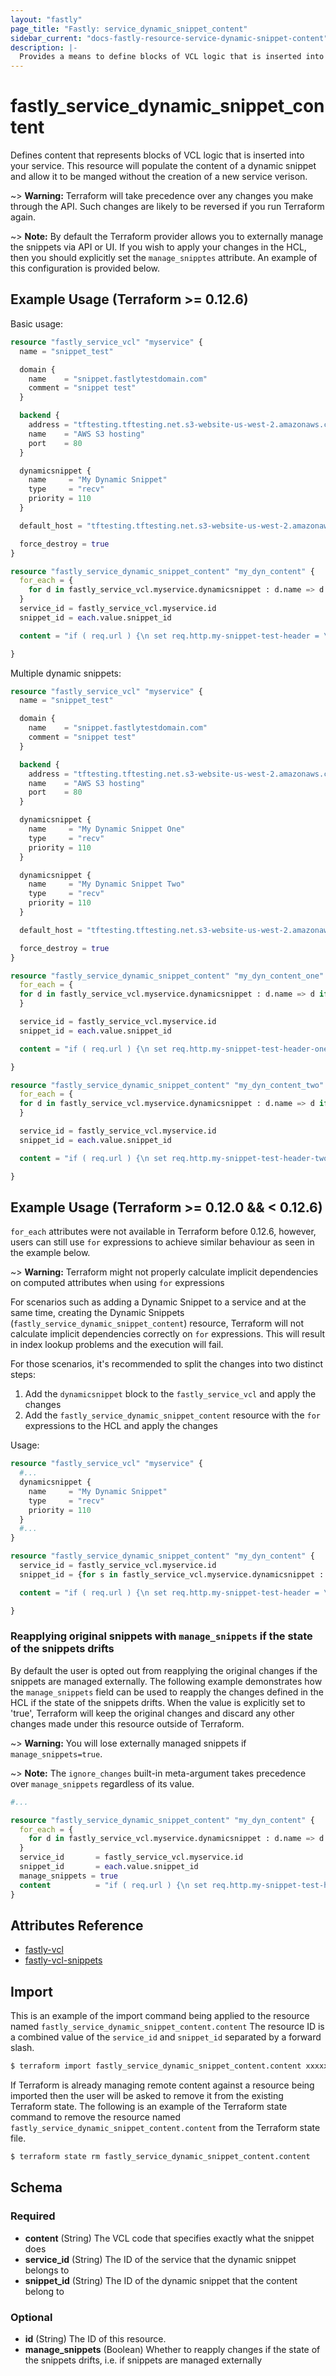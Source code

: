```yaml
---
layout: "fastly"
page_title: "Fastly: service_dynamic_snippet_content"
sidebar_current: "docs-fastly-resource-service-dynamic-snippet-content"
description: |-
  Provides a means to define blocks of VCL logic that is inserted into your service through Fastly dynamic snippets.
---
```


# fastly_service_dynamic_snippet_content

Defines content that represents blocks of VCL logic that is inserted into your service.  This resource will populate the content of a dynamic snippet and allow it to be manged without the creation of a new service verison. 
 
~> **Warning:** Terraform will take precedence over any changes you make through the API. Such changes are likely to be reversed if you run Terraform again.  

~> **Note:** By default the Terraform provider allows you to externally manage the snippets via API or UI.
If you wish to apply your changes in the HCL, then you should explicitly set the `manage_snipptes` attribute. An example of this configuration is provided below.


## Example Usage (Terraform >= 0.12.6)

Basic usage:

```terraform
resource "fastly_service_vcl" "myservice" {
  name = "snippet_test"

  domain {
    name    = "snippet.fastlytestdomain.com"
    comment = "snippet test"
  }

  backend {
    address = "tftesting.tftesting.net.s3-website-us-west-2.amazonaws.com"
    name    = "AWS S3 hosting"
    port    = 80
  }

  dynamicsnippet {
    name     = "My Dynamic Snippet"
    type     = "recv"
    priority = 110
  }

  default_host = "tftesting.tftesting.net.s3-website-us-west-2.amazonaws.com"

  force_destroy = true
}

resource "fastly_service_dynamic_snippet_content" "my_dyn_content" {
  for_each = {
    for d in fastly_service_vcl.myservice.dynamicsnippet : d.name => d if d.name == "My Dynamic Snippet"
  }
  service_id = fastly_service_vcl.myservice.id
  snippet_id = each.value.snippet_id

  content = "if ( req.url ) {\n set req.http.my-snippet-test-header = \"true\";\n}"

}
```

Multiple dynamic snippets:

```terraform
resource "fastly_service_vcl" "myservice" {
  name = "snippet_test"

  domain {
    name    = "snippet.fastlytestdomain.com"
    comment = "snippet test"
  }

  backend {
    address = "tftesting.tftesting.net.s3-website-us-west-2.amazonaws.com"
    name    = "AWS S3 hosting"
    port    = 80
  }

  dynamicsnippet {
    name     = "My Dynamic Snippet One"
    type     = "recv"
    priority = 110
  }

  dynamicsnippet {
    name     = "My Dynamic Snippet Two"
    type     = "recv"
    priority = 110
  }

  default_host = "tftesting.tftesting.net.s3-website-us-west-2.amazonaws.com"

  force_destroy = true
}

resource "fastly_service_dynamic_snippet_content" "my_dyn_content_one" {
  for_each = {
  for d in fastly_service_vcl.myservice.dynamicsnippet : d.name => d if d.name == "My Dynamic Snippet One"
  }

  service_id = fastly_service_vcl.myservice.id
  snippet_id = each.value.snippet_id

  content = "if ( req.url ) {\n set req.http.my-snippet-test-header-one = \"true\";\n}"

}

resource "fastly_service_dynamic_snippet_content" "my_dyn_content_two" {
  for_each = {
  for d in fastly_service_vcl.myservice.dynamicsnippet : d.name => d if d.name == "My Dynamic Snippet Two"
  }

  service_id = fastly_service_vcl.myservice.id
  snippet_id = each.value.snippet_id

  content = "if ( req.url ) {\n set req.http.my-snippet-test-header-two = \"true\";\n}"

}
```


## Example Usage (Terraform >= 0.12.0 && < 0.12.6)

`for_each` attributes were not available in Terraform before 0.12.6, however, users can still use `for` expressions to achieve
similar behaviour as seen in the example below.

~> **Warning:** Terraform might not properly calculate implicit dependencies on computed attributes when using `for` expressions

For scenarios such as adding a Dynamic Snippet to a service and at the same time, creating the Dynamic Snippets (`fastly_service_dynamic_snippet_content`)
resource, Terraform will not calculate implicit dependencies correctly on `for` expressions. This will result in index lookup
problems and the execution will fail.

For those scenarios, it's recommended to split the changes into two distinct steps:

1. Add the `dynamicsnippet` block to the `fastly_service_vcl` and apply the changes
2. Add the `fastly_service_dynamic_snippet_content` resource with the `for` expressions to the HCL and apply the changes

Usage:

```terraform
resource "fastly_service_vcl" "myservice" {
  #...
  dynamicsnippet {
    name     = "My Dynamic Snippet"
    type     = "recv"
    priority = 110
  }
  #...
}

resource "fastly_service_dynamic_snippet_content" "my_dyn_content" {
  service_id = fastly_service_vcl.myservice.id
  snippet_id = {for s in fastly_service_vcl.myservice.dynamicsnippet : s.name => s.snippet_id}["My Dynamic Snippet"]

  content = "if ( req.url ) {\n set req.http.my-snippet-test-header = \"true\";\n}"

}
```

### Reapplying original snippets with `manage_snippets` if the state of the snippets drifts

By default the user is opted out from reapplying the original changes if the snippets are managed externally.
The following example demonstrates how the `manage_snippets` field can be used to reapply the changes defined in the HCL if the state of the snippets drifts.
When the value is explicitly set to 'true', Terraform will keep the original changes and discard any other changes made under this resource outside of Terraform.

~> **Warning:** You will lose externally managed snippets if `manage_snippets=true`.

~> **Note:** The `ignore_changes` built-in meta-argument takes precedence over `manage_snippets` regardless of its value.

```terraform
#...

resource "fastly_service_dynamic_snippet_content" "my_dyn_content" {
  for_each = {
    for d in fastly_service_vcl.myservice.dynamicsnippet : d.name => d if d.name == "My Dynamic Snippet"
  }
  service_id       = fastly_service_vcl.myservice.id
  snippet_id       = each.value.snippet_id
  manage_snippets = true
  content          = "if ( req.url ) {\n set req.http.my-snippet-test-header = \"true\";\n}"
}
```

## Attributes Reference

* [fastly-vcl](https://developer.fastly.com/reference/api/vcl-services/vcl/)
* [fastly-vcl-snippets](https://developer.fastly.com/reference/api/vcl-services/snippet/)

## Import

This is an example of the import command being applied to the resource named `fastly_service_dynamic_snippet_content.content`
The resource ID is a combined value of the `service_id` and `snippet_id` separated by a forward slash.

```sh
$ terraform import fastly_service_dynamic_snippet_content.content xxxxxxxxxxxxxxxxxxxx/xxxxxxxxxxxxxxxxxxxx
```

If Terraform is already managing remote content against a resource being imported then the user will be asked to remove it from the existing Terraform state.
The following is an example of the Terraform state command to remove the resource named `fastly_service_dynamic_snippet_content.content` from the Terraform state file.

```sh
$ terraform state rm fastly_service_dynamic_snippet_content.content
```

<!-- schema generated by tfplugindocs -->
## Schema

### Required

- **content** (String) The VCL code that specifies exactly what the snippet does
- **service_id** (String) The ID of the service that the dynamic snippet belongs to
- **snippet_id** (String) The ID of the dynamic snippet that the content belong to

### Optional

- **id** (String) The ID of this resource.
- **manage_snippets** (Boolean) Whether to reapply changes if the state of the snippets drifts, i.e. if snippets are managed externally
